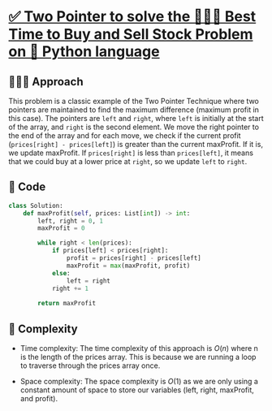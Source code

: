 # [✅ Two Pointer to solve the 🧑🏻‍💻 Best Time to Buy and Sell Stock Problem on 🐍 Python language](https://leetcode.com/problems/best-time-to-buy-and-sell-stock/solutions/3681310/two-pointer-to-solve-the-best-time-to-buy-and-sell-stock-problem-on-python-language/)

## 🧑🏻‍💻 Approach

This problem is a classic example of the Two Pointer Technique where two pointers are maintained to find the maximum difference (maximum profit in this case). The pointers are `left` and `right`, where `left` is initially at the start of the array, and `right` is the second element. We move the right pointer to the end of the array and for each move, we check if the current profit (`prices[right] - prices[left]`) is greater than the current maxProfit. If it is, we update maxProfit. If `prices[right]` is less than `prices[left]`, it means that we could buy at a lower price at `right`, so we update `left` to `right`.

## 🔐 Code

``` python
class Solution:
    def maxProfit(self, prices: List[int]) -> int:
        left, right = 0, 1
        maxProfit = 0

        while right < len(prices):
            if prices[left] < prices[right]:
                profit = prices[right] - prices[left]
                maxProfit = max(maxProfit, profit)
            else:
                left = right
            right += 1
        
        return maxProfit
```

## 🧩 Complexity

- Time complexity:
The time complexity of this approach is $O(n)$ where n is the length of the prices array. This is because we are running a loop to traverse through the prices array once.

- Space complexity:
The space complexity is $O(1)$ as we are only using a constant amount of space to store our variables (left, right, maxProfit, and profit).
